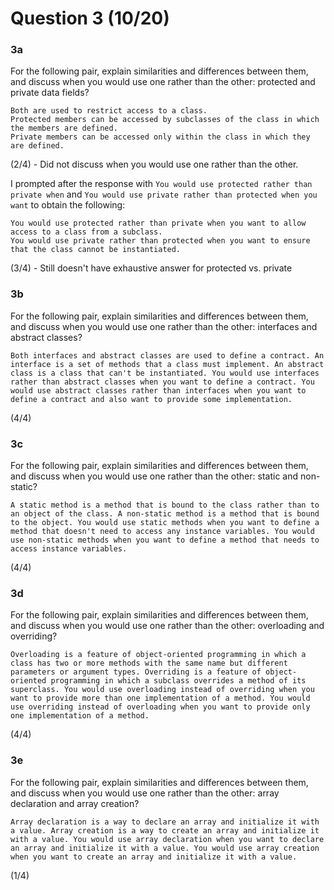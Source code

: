 # Question 3 (10/20)
### 3a
For the following pair, explain similarities and differences between them, and discuss when you would use one rather than the other:
protected and private data fields?

```
Both are used to restrict access to a class.
Protected members can be accessed by subclasses of the class in which the members are defined.
Private members can be accessed only within the class in which they are defined.
```

(2/4) - Did not discuss when you would use one rather than the other.

I prompted after the response with ```You would use protected rather than private when``` and ```You would use private rather than protected when you want``` to obtain the following:

```
You would use protected rather than private when you want to allow access to a class from a subclass.
You would use private rather than protected when you want to ensure that the class cannot be instantiated.
```

(3/4) - Still doesn't have exhaustive answer for protected vs. private

### 3b
For the following pair, explain similarities and differences between them, and discuss when you would use one rather than the other:
interfaces and abstract classes?

```
Both interfaces and abstract classes are used to define a contract. An interface is a set of methods that a class must implement. An abstract class is a class that can't be instantiated. You would use interfaces rather than abstract classes when you want to define a contract. You would use abstract classes rather than interfaces when you want to define a contract and also want to provide some implementation.
```

(4/4)

### 3c
For the following pair, explain similarities and differences between them, and discuss when you would use one rather than the other:
static and non-static?

```
A static method is a method that is bound to the class rather than to an object of the class. A non-static method is a method that is bound to the object. You would use static methods when you want to define a method that doesn't need to access any instance variables. You would use non-static methods when you want to define a method that needs to access instance variables.
```

(4/4)

### 3d
For the following pair, explain similarities and differences between them, and discuss when you would use one rather than the other:
overloading and overriding?

```
Overloading is a feature of object-oriented programming in which a class has two or more methods with the same name but different parameters or argument types. Overriding is a feature of object-oriented programming in which a subclass overrides a method of its superclass. You would use overloading instead of overriding when you want to provide more than one implementation of a method. You would use overriding instead of overloading when you want to provide only one implementation of a method.
```

(4/4)

### 3e
For the following pair, explain similarities and differences between them, and discuss when you would use one rather than the other:
array declaration and array creation?

```
Array declaration is a way to declare an array and initialize it with a value. Array creation is a way to create an array and initialize it with a value. You would use array declaration when you want to declare an array and initialize it with a value. You would use array creation when you want to create an array and initialize it with a value.
```

(1/4)
